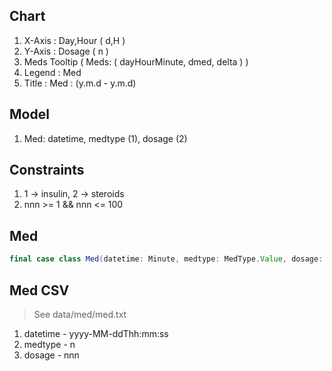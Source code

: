 Chart
-----
1. X-Axis : Day,Hour ( d,H )
2. Y-Axis : Dosage ( n )
4. Meds Tooltip ( Meds: ( dayHourMinute, dmed, delta ) )
5. Legend : Med
6. Title : Med : (y.m.d - y.m.d)

Model
-----
1. Med: datetime, medtype (1), dosage (2)

Constraints
-----------
1. 1 -> insulin, 2 -> steroids
2. nnn >= 1 && nnn <= 100

Med
---
```scala
final case class Med(datetime: Minute, medtype: MedType.Value, dosage: Int)
```

Med CSV
-------
>See data/med/med.txt
1. datetime - yyyy-MM-ddThh:mm:ss
2. medtype - n
3. dosage - nnn